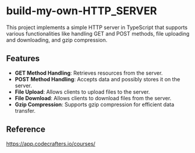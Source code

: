 # build-my-own-HTTP_SERVER

This project implements a simple HTTP server in TypeScript that supports various functionalities like handling GET and POST methods, file uploading and downloading, and gzip compression.

## Features

- **GET Method Handling**: Retrieves resources from the server.
- **POST Method Handling**: Accepts data and possibly stores it on the server.
- **File Upload**: Allows clients to upload files to the server.
- **File Download**: Allows clients to download files from the server.
- **Gzip Compression**: Supports gzip compression for efficient data transfer.

## Reference

https://app.codecrafters.io/courses/
